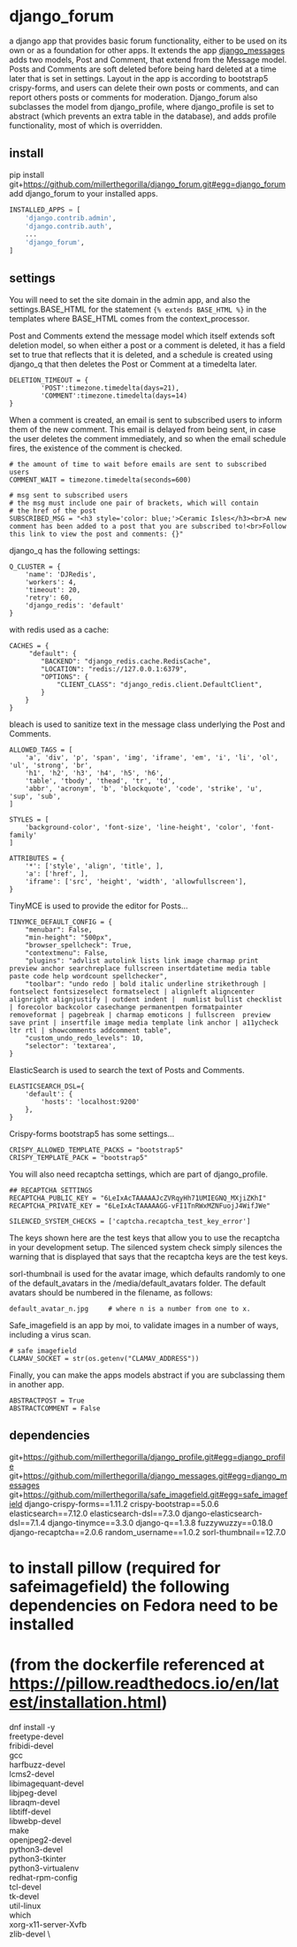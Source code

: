 # django_forum
a django app that provides basic forum functionality, either to be used on its own or as a foundation for other apps.  It extends the app [django_messages](https://github.com/millerthegorilla/django_messages) adds two models, Post and Comment, that extend from the Message model.  Posts and Comments are soft deleted before being hard deleted at a time later that is set in settings.  Layout in the app is according to bootstrap5 crispy-forms, and users can delete their own posts or comments, and can report others posts or comments for moderation.  Django_forum also subclasses the model from django_profile, where django_profile is set to abstract (which prevents an extra table in the database), and adds profile functionality, most of which is overridden.

## install
pip install git+https://github.com/millerthegorilla/django_forum.git#egg=django_forum
add django_forum to your installed apps.
```python
INSTALLED_APPS = [
    'django.contrib.admin',
    'django.contrib.auth',
    ...
    'django_forum',
]
```
## settings
You will need to set the site domain in the admin app, and also the settings.BASE_HTML for the statement `{% extends BASE_HTML %}` in the templates where BASE_HTML comes from the context_processor.

Post and Comments extend the message model which itself extends soft deletion model, so when either a post or a comment is deleted, it has a field set to true that reflects that it is deleted, and a schedule is created using django_q that then deletes the Post or Comment at a timedelta later.
```
DELETION_TIMEOUT = {
        'POST':timezone.timedelta(days=21),
        'COMMENT':timezone.timedelta(days=14)
}
```
When a comment is created, an email is sent to subscribed users to inform them of the new comment.  This email is delayed from being sent, in case the user deletes the comment immediately, and so when the email schedule fires, the existence of the comment is checked.
```
# the amount of time to wait before emails are sent to subscribed users
COMMENT_WAIT = timezone.timedelta(seconds=600)

# msg sent to subscribed users
# the msg must include one pair of brackets, which will contain
# the href of the post
SUBSCRIBED_MSG = "<h3 style='color: blue;'>Ceramic Isles</h3><br>A new comment has been added to a post that you are subscribed to!<br>Follow this link to view the post and comments: {}"
```
django_q has the following settings:
```
Q_CLUSTER = {
    'name': 'DJRedis',
    'workers': 4,
    'timeout': 20,
    'retry': 60,
    'django_redis': 'default'
}
```
with redis used as a cache:
```
CACHES = {
     "default": {
        "BACKEND": "django_redis.cache.RedisCache",
        "LOCATION": "redis://127.0.0.1:6379",
        "OPTIONS": {
            "CLIENT_CLASS": "django_redis.client.DefaultClient",
        }
    }
}
```
bleach is used to sanitize text in the message class underlying the Post and Comments.
```
ALLOWED_TAGS = [
    'a', 'div', 'p', 'span', 'img', 'iframe', 'em', 'i', 'li', 'ol', 'ul', 'strong', 'br',
    'h1', 'h2', 'h3', 'h4', 'h5', 'h6',
    'table', 'tbody', 'thead', 'tr', 'td',
    'abbr', 'acronym', 'b', 'blockquote', 'code', 'strike', 'u', 'sup', 'sub',
]

STYLES = [
    'background-color', 'font-size', 'line-height', 'color', 'font-family'
]

ATTRIBUTES = {
    '*': ['style', 'align', 'title', ],
    'a': ['href', ],
    'iframe': ['src', 'height', 'width', 'allowfullscreen'],
}
```
TinyMCE is used to provide the editor for Posts...
```
TINYMCE_DEFAULT_CONFIG = {
    "menubar": False,
    "min-height": "500px",
    "browser_spellcheck": True,
    "contextmenu": False,
    "plugins": "advlist autolink lists link image charmap print preview anchor searchreplace fullscreen insertdatetime media table paste code help wordcount spellchecker",
    "toolbar": "undo redo | bold italic underline strikethrough | fontselect fontsizeselect formatselect | alignleft aligncenter alignright alignjustify | outdent indent |  numlist bullist checklist | forecolor backcolor casechange permanentpen formatpainter removeformat | pagebreak | charmap emoticons | fullscreen  preview save print | insertfile image media template link anchor | a11ycheck ltr rtl | showcomments addcomment table",
    "custom_undo_redo_levels": 10,
    "selector": 'textarea',
}

```
ElasticSearch is used to search the text of Posts and Comments.
```
ELASTICSEARCH_DSL={
    'default': {
        'hosts': 'localhost:9200'
    },
}
```
Crispy-forms bootstrap5 has some settings...
```
CRISPY_ALLOWED_TEMPLATE_PACKS = "bootstrap5"
CRISPY_TEMPLATE_PACK = "bootstrap5"
```
You will also need recaptcha settings, which are part of django_profile.
```
## RECAPTCHA SETTINGS
RECAPTCHA_PUBLIC_KEY = "6LeIxAcTAAAAAJcZVRqyHh71UMIEGNQ_MXjiZKhI"
RECAPTCHA_PRIVATE_KEY = "6LeIxAcTAAAAAGG-vFI1TnRWxMZNFuojJ4WifJWe"

SILENCED_SYSTEM_CHECKS = ['captcha.recaptcha_test_key_error']
```
The keys shown here are the test keys that allow you to use the recaptcha in your development setup.  The silenced system check simply silences the warning that is displayed that says that the recaptcha keys are the test keys.

sorl-thumbnail is used for the avatar image, which defaults randomly to one of the default_avatars in the /media/default_avatars folder.  The default avatars should be numbered in the filename, as follows:
```
default_avatar_n.jpg     # where n is a number from one to x.
```

Safe_imagefield is an app by moi, to validate images in a number of ways, including a virus scan.
```
# safe imagefield
CLAMAV_SOCKET = str(os.getenv("CLAMAV_ADDRESS"))
```
Finally, you can make the apps models abstract if you are subclassing them in another app.
```
ABSTRACTPOST = True
ABSTRACTCOMMENT = False
```


## dependencies
git+https://github.com/millerthegorilla/django_profile.git#egg=django_profile
git+https://github.com/millerthegorilla/django_messages.git#egg=django_messages
git+https://github.com/millerthegorilla/safe_imagefield.git#egg=safe_imagefield
django-crispy-forms==1.11.2
crispy-bootstrap==5.0.6
elasticsearch==7.12.0
elasticsearch-dsl==7.3.0
django-elasticsearch-dsl==7.1.4
django-tinymce==3.3.0
django-q==1.3.8
fuzzywuzzy==0.18.0
django-recaptcha==2.0.6
random_username==1.0.2
sorl-thumbnail==12.7.0

# to install pillow (required for safeimagefield) the following dependencies on Fedora need to be installed
# (from the dockerfile referenced at https://pillow.readthedocs.io/en/latest/installation.html)
dnf install -y \
    freetype-devel \
    fribidi-devel \
    gcc \
    harfbuzz-devel \
    lcms2-devel \
    libimagequant-devel \
    libjpeg-devel \
    libraqm-devel \
    libtiff-devel \
    libwebp-devel \
    make \
    openjpeg2-devel \
    python3-devel \
    python3-tkinter \
    python3-virtualenv \
    redhat-rpm-config \
    tcl-devel \
    tk-devel \
    util-linux \
    which \
    xorg-x11-server-Xvfb \
    zlib-devel \
